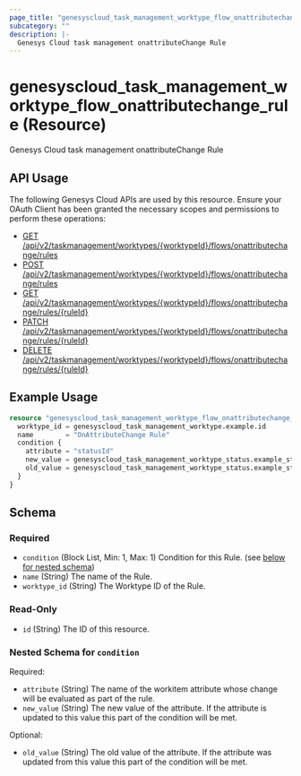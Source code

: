 ```yaml
---
page_title: "genesyscloud_task_management_worktype_flow_onattributechange_rule Resource - terraform-provider-genesyscloud"
subcategory: ""
description: |-
  Genesys Cloud task management onattributeChange Rule
---
```

# genesyscloud_task_management_worktype_flow_onattributechange_rule (Resource)

Genesys Cloud task management onattributeChange Rule

## API Usage
The following Genesys Cloud APIs are used by this resource. Ensure your OAuth Client has been granted the necessary scopes and permissions to perform these operations:

* [GET /api/v2/taskmanagement/worktypes/{worktypeId}/flows/onattributechange/rules](https://developer.genesys.cloud/devapps/api-explorer#get-api-v2-taskmanagement-worktypes--worktypeId--flows-onattributechange-rules)
* [POST /api/v2/taskmanagement/worktypes/{worktypeId}/flows/onattributechange/rules](https://developer.genesys.cloud/devapps/api-explorer#post-api-v2-taskmanagement-worktypes--worktypeId--flows-onattributechange-rules)
* [GET /api/v2/taskmanagement/worktypes/{worktypeId}/flows/onattributechange/rules/{ruleId}](https://developer.genesys.cloud/devapps/api-explorer#get-api-v2-taskmanagement-worktypes--worktypeId--flows-onattributechange-rules--ruleId-)
* [PATCH /api/v2/taskmanagement/worktypes/{worktypeId}/flows/onattributechange/rules/{ruleId}](https://developer.genesys.cloud/devapps/api-explorer#patch-api-v2-taskmanagement-worktypes--worktypeId--flows-onattributechange-rules--ruleId-)
* [DELETE /api/v2/taskmanagement/worktypes/{worktypeId}/flows/onattributechange/rules/{ruleId}](https://developer.genesys.cloud/devapps/api-explorer#delete-api-v2-taskmanagement-worktypes--worktypeId--flows-onattributechange-rules--ruleId-)



## Example Usage

```terraform
resource "genesyscloud_task_management_worktype_flow_onattributechange_rule" "onattributechange_rule_data" {
  worktype_id = genesyscloud_task_management_worktype.example.id
  name        = "OnAttributeChange Rule"
  condition {
    attribute = "statusId"
    new_value = genesyscloud_task_management_worktype_status.example_status_1.id
    old_value = genesyscloud_task_management_worktype_status.example_status_2.id
  }
}
```

<!-- schema generated by tfplugindocs -->
## Schema

### Required

- `condition` (Block List, Min: 1, Max: 1) Condition for this Rule. (see [below for nested schema](#nestedblock--condition))
- `name` (String) The name of the Rule.
- `worktype_id` (String) The Worktype ID of the Rule.

### Read-Only

- `id` (String) The ID of this resource.

<a id="nestedblock--condition"></a>
### Nested Schema for `condition`

Required:

- `attribute` (String) The name of the workitem attribute whose change will be evaluated as part of the rule.
- `new_value` (String) The new value of the attribute. If the attribute is updated to this value this part of the condition will be met.

Optional:

- `old_value` (String) The old value of the attribute. If the attribute was updated from this value this part of the condition will be met.

